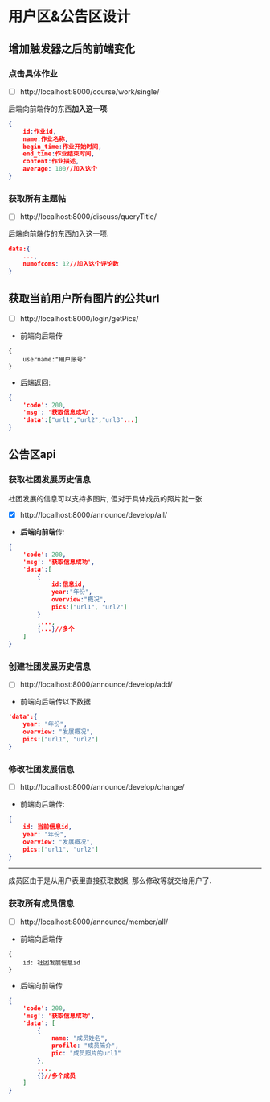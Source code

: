 # 用户区&公告区设计

## 增加触发器之后的前端变化

### 点击具体作业

- [ ] http://localhost:8000/course/work/single/

后端向前端传的东西**加入这一项**:

```json
{
	id:作业id,
	name:作业名称,
	begin_time:作业开始时间,
	end_time:作业结束时间,
	content:作业描述,
	average: 100//加入这个
}
```

### 获取所有主题帖

- [ ] http://localhost:8000/discuss/queryTitle/

后端向前端传的东西加入这一项:

```json
data:{
	...,
	numofcoms: 12//加入这个评论数
}
```

## 获取当前用户所有图片的公共url

- [ ] http://localhost:8000/login/getPics/

* 前端向后端传

```
{
	username:"用户账号"
}
```



* 后端返回:

```json
{
    'code': 200, 
    'msg': '获取信息成功', 
    'data':["url1","url2","url3"...]
}
```



## 公告区api

### 获取社团发展历史信息

社团发展的信息可以支持多图片, 但对于具体成员的照片就一张

- [x] http://localhost:8000/announce/develop/all/

* **后端向前端**传:

```json
{
    'code': 200, 
    'msg': '获取信息成功', 
    'data':[
        {
            id:信息id, 
            year:"年份",
            overview:"概况",
            pics:["url1", "url2"]
        }
        ,...,
        {...}//多个
	]
}
```

### 创建社团发展历史信息

- [ ] http://localhost:8000/announce/develop/add/

* 前端向后端传以下数据

```json
'data':{
    year: "年份",
    overview: "发展概况",
    pics:["url1", "url2"]
}
```



### 修改社团发展信息

- [ ] http://localhost:8000/announce/develop/change/

* 前端向后端传:

```json
{
    id: 当前信息id, 
    year: "年份",
    overview: "发展概况",
    pics:["url1", "url2"]
}
```

***

成员区由于是从用户表里直接获取数据, 那么修改等就交给用户了. 

### 获取所有成员信息

- [ ] http://localhost:8000/announce/member/all/

* 前端向后端传

```
{
	id: 社团发展信息id
}
```

* 后端向前端传

```json
{
    'code': 200, 
    'msg': '获取信息成功', 
    'data': [
        {
            name: "成员姓名",
            profile: "成员简介",
            pic: "成员照片的url1"
        },
        ...,
        {}//多个成员
    ]
}
```



